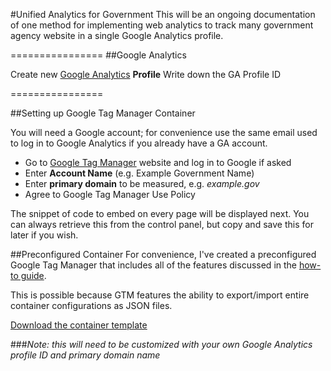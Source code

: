 #Unified Analytics for Government
This will be an ongoing documentation of one method for implementing web analytics to track many government agency website in a single Google Analytics profile.

================
##Google Analytics

Create new [Google Analytics](https://www.google.com/analytics) **Profile**
Write down the GA Profile ID


================

##Setting up Google Tag Manager Container

You will need a Google account; for convenience use the same email used to log in to Google Analytics if you already have a GA account.
- Go to [Google Tag Manager](https://tagmanager.google.com) website and log in to Google if asked
- Enter **Account Name** (e.g. Example Government Name)
- Enter **primary domain** to be measured, e.g. _example.gov_
- Agree to Google Tag Manager Use Policy

The snippet of code to embed on every page will be displayed next. You can always retrieve this from the control panel, but copy and save this for later if you wish.

##Preconfigured Container
For convenience, I've created a preconfigured Google Tag Manager that includes all of the features discussed in the [how-to guide](deploy-tag-manager.md).

This is possible because GTM features the ability to export/import entire container configurations as JSON files.

[Download the container template](assets/example-container.json)

###_Note: this will need to be customized with your own Google Analytics profile ID and primary domain name_
